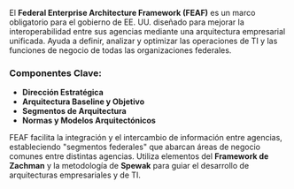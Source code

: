 El **Federal Enterprise Architecture Framework (FEAF)** es un marco obligatorio para el gobierno de EE. UU. diseñado para mejorar la interoperabilidad entre sus agencias mediante una arquitectura empresarial unificada. Ayuda a definir, analizar y optimizar las operaciones de TI y las funciones de negocio de todas las organizaciones federales.

### Componentes Clave:

- **Dirección Estratégica**
- **Arquitectura Baseline y Objetivo**
- **Segmentos de Arquitectura**
- **Normas y Modelos Arquitectónicos**

FEAF facilita la integración y el intercambio de información entre agencias, estableciendo "segmentos federales" que abarcan áreas de negocio comunes entre distintas agencias. Utiliza elementos del **Framework de Zachman** y la metodología de **Spewak** para guiar el desarrollo de arquitecturas empresariales y de TI.